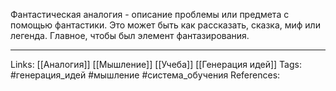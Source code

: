 Фантастическая аналогия - описание проблемы или предмета с помощью фантастики. Это может быть как рассказать, сказка, миф или легенда. Главное, чтобы был элемент фантазирования. 
___
Links: [[Аналогия]] [[Мышление]] [[Учеба]] [[Генерация идей]]
Tags: #генерация_идей #мышление #система_обучения 
References: